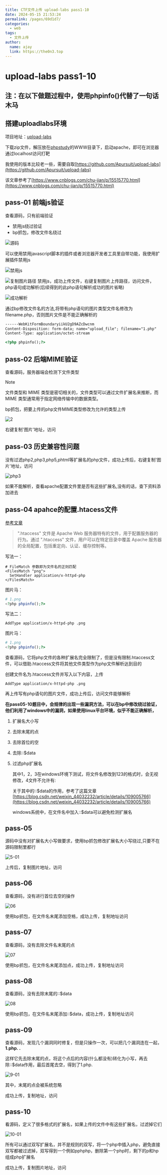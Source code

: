 ```yaml
---
title: CTF文件上传 upload-labs pass1-10
date: 2024-05-15 21:53:24
permalink: /pages/69d1d7/
categories:
  - web
tags:
  - 文件上传
author: 
  name: ajay
  link: https://the0n3.top
---
```

# upload-labs pass1-10

## 注：**在以下做题过程中，使用phpinfo()代替了一句话木马**

## 搭建uploadlabs环境

项目地址：[upload-labs](https://github.com/c0ny1/upload-labs)

下载zip文件，解压放在[phpstudy](https://www.xp.cn/)的WWW目录下，启动apache，即可在浏览器通过localhost访问打靶

我使用的版本比较老一些，需要自取[https://github.com/Apursuit/upload-labs](https://github.com/Apursuit/upload-labs)

该文章参考了[https://www.cnblogs.com/chu-jian/p/15515770.html](https://www.cnblogs.com/chu-jian/p/15515770.html)

## pass-01  前端js验证

查看源码，只有前端验证

- 禁用js绕过验证
- bp抓包，修改文件名绕过

![源码](https://the0n3.top/medias/upload01-10/1-01.jpg)


可以使用禁用javascript脚本的插件或者浏览器开发者工具里自带功能，我使用扩展插件禁用js

![禁用js](https://the0n3.top/medias/upload01-10/1-02.jpg)

![复制图片路径](https://the0n3.top/medias/upload01-10/1-04.jpg)
禁用js，成功上传文件，右键复制图片上传路径，访问文件，php语句成功解析(后续得到的此php语句解析成功的图片省略)

![成功解析](https://the0n3.top/medias/upload01-10/1-03.jpg)

通过bp修改文件名的方法,将带有php语句的图片类型文件名修改为filename.php，否则图片文件是不能正确解析的

``` html
------WebKitFormBoundaryiikU2gD9AZcDwcnm
Content-Disposition: form-data; name="upload_file"; filename="1.php"     # 修改此处文件名
Content-Type: application/octet-stream

<?php phpinfo();?>
```

## pass-02  后端MIME验证

查看源码，服务器端会检测下文件类型

> [!NOTE]
> 文件类型和 MIME 类型是密切相关的，文件类型可以通过文件扩展名来推断，而 MIME 类型通常用于指定网络传输中的数据类型。

bp抓包，把要上传的php文件MIME类型修改为允许的类型上传

![2](https://the0n3.top/medias/upload01-10/2-01.png) 

右键复制'图片'地址，访问

## pass-03  历史兼容性问题

没有过滤php2,php3,php5,phtml等扩展名的php文件，成功上传后，右键复制'图片'地址，访问

![php3](https://the0n3.top/medias/upload01-10/3-01.jpg)

如果不能解析，查看apache配置文件里是否有这些扩展名,没有的话，查下资料添加进去

## pass-04  apahce的配置.htacess文件

[参考文章](https://joner11234.github.io/article/592e5fba.html)

> ".htaccess" 文件是 Apache Web 服务器特有的文件，用于配置服务器的行为。通过 ".htaccess" 文件，用户可以在特定目录中覆盖 Apache 服务器的全局配置，包括重定向、认证、缓存控制等。

写法一：

```htacess
# FileMatch 参数即为文件名的正则匹配
<FilesMatch "png">
  SetHandler application/x-httpd-php
</FilesMatch>
```

图片马：

```php
# 1.png
<?php phpinfo();?>
```

写法二：

```htacess
AddType application/x-httpd-php .png
```

图片马：

```php
# 1.png
<?php phpinfo();?>
```

查看源码，它将php文件的各种扩展名完全限制了，但是没有限制.htaccess文件，可以借助.htaccess文件将其他文件类型作为php文件解析达到目的

创建文件名为.htaccess文件并写入以下内容，上传

```htaccess
AddType application/x-httpd-php .png
```

再上传写有php语句的图片文件，成功上传后，访问文件能够解析

**在pass05-10题目中，会规律的出现一些漏洞方法，可以在bp中修改绕过验证，他们利用了windows中的漏洞，如果使用linux平台环境，似乎不能正确解析，**

1. 扩展名大小写

2. 去除末尾的点

3. 去除首位的空

4. 去除::$data

5. 过滤php扩展名

   其中1，2，3在windows环境下测试，将文件名修改到123的格式时，会无视修改，4文件不允许有:

   关于其中的::$data的作用，参考了这篇文章[https://blog.csdn.net/weixin_44032232/article/details/109005766](https://blog.csdn.net/weixin_44032232/article/details/109005766)

   windows系统中，在文件名中加入::$data可以避免检测扩展名

## pass-05

源码中没有对扩展名大小写做要求，使用bp抓包修改扩展名大小写绕过,只要不在源码限制里都行

![5-01](https://the0n3.top/medias/upload01-10/5-01.png)

上传后，复制图片地址，访问

## pass-06

查看源码，没有进行首位去空的操作

![06](https://the0n3.top/medias/upload01-10/6-01.png)

使用bp抓包，在文件名末尾添加空格，成功上传，复制地址访问

## pass-07

查看源码，没有去除文件名末尾的点

![07](https://the0n3.top/medias/upload01-10/7-01.png)

使用bp抓包，在文件名末尾添加点，成功上传，复制地址访问

## pass-08

查看源码，没有去除末尾的::$data

![08](https://the0n3.top/medias/upload01-10/8-01.png)

使用bp抓包，在文件名末尾添加::$data，成功上传，复制地址访问



## pass-09

查看源码，发现几个漏洞同时修复，但是只操作一次，可以把几个漏洞连在一起，**1.php. .**

这样它先去除末尾的点，将这个点后的内容(什么都没有)转化为小写，再去除::$data作用，最后首尾去空，得到了1.php.

![9-01](https://the0n3.top/medias/upload01-10/9-01.png)

其中，末尾的点会被系统忽略

成功上传，复制地址，访问



## pass-10

看源码，定义了很多格式的扩展名，如果上传的文件中有这些扩展名，过滤掉它们

![10-01](https://the0n3.top/medias/upload01-10/10-01.png)


所有可以通过双写扩展名，并不是规则的双写，将一个php中插入php，避免直接双写都被过滤掉，双写得到一个例如pphphp，删除第一个php时，剩下的p和hp组成php扩展名

成功上传，复制图片地址，访问
